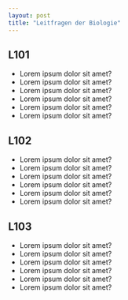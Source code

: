```yaml
---
layout: post
title: "Leitfragen der Biologie"
---
```


## L101

- Lorem ipsum dolor sit amet?
- Lorem ipsum dolor sit amet?
- Lorem ipsum dolor sit amet?
- Lorem ipsum dolor sit amet?
- Lorem ipsum dolor sit amet?
- Lorem ipsum dolor sit amet?

## L102

- Lorem ipsum dolor sit amet?
- Lorem ipsum dolor sit amet?
- Lorem ipsum dolor sit amet?
- Lorem ipsum dolor sit amet?
- Lorem ipsum dolor sit amet?
- Lorem ipsum dolor sit amet?

## L103

- Lorem ipsum dolor sit amet?
- Lorem ipsum dolor sit amet?
- Lorem ipsum dolor sit amet?
- Lorem ipsum dolor sit amet?
- Lorem ipsum dolor sit amet?
- Lorem ipsum dolor sit amet?
